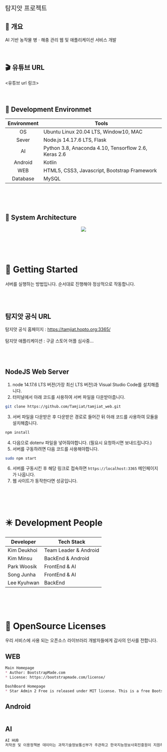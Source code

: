 <p style="font-size:20px">탐지앗 프로젝트</p>

## :seedling: 개요
AI 기반 농작물 병ㆍ해충 관리 웹 및 애플리케이션 서비스 개발<br><br><br>

## :clapper: 유튜브 URL
<유튜브 url 링크><br><br><br>

## :deciduous_tree: Development Environmet
|<center>Environment</center>|<center>Tools</center>|
|--------------|------------|
|<center>OS</center>|Ubuntu Linux 20.04 LTS, Window10, MAC|
|<center>Sever</center>|Node.js 14.17.6 LTS, Flask|
|<center>AI</center>|Python 3.8, Anaconda 4.10, Tensorflow 2.6, Keras 2.6|
|<center>Android</center>|Kotlin|
|<center>WEB</center>|HTML5, CSS3, Javascript, Bootstrap Framework|
|<center>Database</center>|MySQL|

<br><br><br>

## :wrench: System Architecture
<p align="center">
<img src="https://user-images.githubusercontent.com/60692339/132666734-c37a09b4-1183-45dc-91ec-1e97e2448b8b.PNG">

</p>

<br><br><br>

# 🌟 Getting Started

서버를 실행하는 방법입니다.
순서대로 진행해야 정상적으로 작동합니다.

<br><br>
## 탐지앗 공식 URL
탐지앗 공식 홈페이지 : https://tamjiat.hopto.org:3365/<br><br>
탐지앗 애플리케이션 : 구글 스토어 어플 심사중...

<br><br>

## NodeJS Web Server

1. node 14.17.6 LTS 버젼(가장 최신 LTS 버전)과 Visual Studio Code를 설치해줍니다.
2.  터미널에서 아래 코드를 사용하여 서버 파일을 다운받아줍니다.
   ```bash
   git clone https://github.com/Tamjiat/tamjiat_web.git 
   ```
3.  서버 파일을 다운받은 후 다운받은 경로로 들어간 뒤 아래 코드를 사용하여 모듈을 설치해줍니다.
   ```bash
   npm install
   ```
4. 다음으로 dotenv 파일을 넣어줘야합니다. (필요시 요청하시면 보내드립니다.)
5.  서버를 구동하려면 다음 코드를 사용해야합니다.
   ```bash
   sudo npm start
   ```
6. 서버를 구동시킨 후 해당 링크로 접속하면 ```https://localhost:3365``` 메인페이지가 나옵니다.
7. 웹 사이트가 동작한다면 성공입니다.

<br><br><br>
# ✴️ Development People
|Developer|Tech Stack|
|------|---|
|Kim Deukhoi|Team Leader & Android
|Kim Minsu|BackEnd & Android
|Park Woosik|FrontEnd & AI
|Song Junha| FrontEnd & AI
|Lee Kyuhwan|BackEnd 

<br><br><br>

# :bookmark_tabs: OpenSource Licenses

우리 서비스에 사용 되는 오픈소스 라이브러리 개발자들에게 감사의 인사를 전합니다.

## WEB

```markdown
Main Homepage
* Author: BootstrapMade.com
* License: https://bootstrapmade.com/license/

DashBoard Homepage
* Star Admin 2 Free is released under MIT license. This is a free Bootstrap 5 admin template developed from BootstrapDash. Feel free to download, use, share, and get creative with it.
```

## Android

```markdown

```

## AI

```markdown
AI HUB
저작권 및 이용정책본 데이터는 과학기술정보통신부가 주관하고 한국지능정보사회진흥원이 지원하는 '인공지능 학습용 데이터 구축사업'으로 구축된 데이터입니다
```
